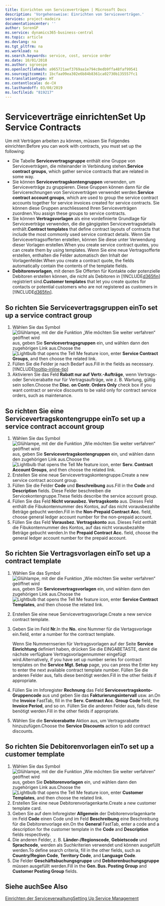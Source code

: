 ```yaml
---
title: Einrichten von Serviceverträgen | Microsoft Docs
description: 'Vorgehensweise: Einrichten von Serviceverträgen.'
services: project-madeira
documentationcenter: ''
author: SorenGP
ms.service: dynamics365-business-central
ms.topic: article
ms.devlang: na
ms.tgt_pltfrm: na
ms.workload: na
ms.search.keywords: service, cost, service order
ms.date: 10/01/2018
ms.author: sgroespe
ms.openlocfilehash: a965721aef3769aa1e794c0edb9ffa48faf99541
ms.sourcegitcommit: 1bcfaa99ea302e6b84b8361ca02730b135557fc1
ms.translationtype: HT
ms.contentlocale: de-CH
ms.lasthandoff: 03/08/2019
ms.locfileid: "819217"
---
```

# <a name="set-up-service-contracts"></a><span data-ttu-id="ce638-103">Serviceverträge einrichten</span><span class="sxs-lookup"><span data-stu-id="ce638-103">Set Up Service Contracts</span></span>
<span data-ttu-id="ce638-104">Um mit Verträgen arbeiten zu können, müssen Sie Folgendes einrichten:</span><span class="sxs-lookup"><span data-stu-id="ce638-104">Before you can work with contracts, you must set up the following:</span></span> 

* <span data-ttu-id="ce638-105">Die Tabelle **Servicevertragsgruppe** enthält eine Gruppe von Serviceverträgen, die miteinander in Verbindung stehen.</span><span class="sxs-lookup"><span data-stu-id="ce638-105">**Service contract groups**, which gather service contracts that are related in some way.</span></span>
* <span data-ttu-id="ce638-106">Sie können **Servicevertragskontengruppen** verwenden, um Serviceverträge zu gruppieren. Diese Gruppen können dann für die Servicerechnungen von Serviceverträgen verwendet werden.</span><span class="sxs-lookup"><span data-stu-id="ce638-106">**Service contract account groups**, which are used to group the service contract accounts together for service invoices created for service contracts.</span></span> <span data-ttu-id="ce638-107">Sie können diese Gruppen anschliessend Ihren Serviceverträgen zuordnen.</span><span class="sxs-lookup"><span data-stu-id="ce638-107">You assign these groups to service contracts.</span></span>  
* <span data-ttu-id="ce638-108">Sie können **Vertragsvorlagen** als eine vordefinierte Grundlage für Serviceverträge verwenden, die die gängigsten Servicevertragsdetails enthält.</span><span class="sxs-lookup"><span data-stu-id="ce638-108">**Contract templates** that define contract layouts of contracts that include the most commonly used service contract details.</span></span> <span data-ttu-id="ce638-109">Wenn Sie Servicevertragsofferten erstellen, können Sie diese unter Verwendung dieser Vorlagen erstellen.</span><span class="sxs-lookup"><span data-stu-id="ce638-109">When you create service contract quotes, you can create them by using templates.</span></span> <span data-ttu-id="ce638-110">Wenn Sie eine neue Vertragsofferte erstellen, enthalten die Felder automatisch den Inhalt der Vorlagenfelder.</span><span class="sxs-lookup"><span data-stu-id="ce638-110">When you create a contract quote, the fields automatically contain the contents of the template fields.</span></span>
* <span data-ttu-id="ce638-111">**Debitorenvorlagen**, mit denen Sie Offerten für Kontakte oder potenzielle Debitoren erstellen können, die nicht als Debitoren in [!INCLUDE[d365fin](includes/d365fin_md.md)] registriert sind.</span><span class="sxs-lookup"><span data-stu-id="ce638-111">**Customer templates** that let you create quotes for contacts or potential customers who are not registered as customers in [!INCLUDE[d365fin](includes/d365fin_md.md)].</span></span>  

## <a name="to-set-up-a-service-contract-group"></a><span data-ttu-id="ce638-112">So richten Sie Servicevertragsgruppen ein</span><span class="sxs-lookup"><span data-stu-id="ce638-112">To set up a service contract group</span></span>  
1. <span data-ttu-id="ce638-113">Wählen Sie das Symbol ![Glühlampe, mit der die Funktion „Wie möchten Sie weiter verfahren“ geöffnet wird](media/ui-search/search_small.png "Wie möchten Sie weiter verfahren?") aus, geben Sie **Servicevertragsgruppen** ein, und wählen dann den zugehörigen Link aus.</span><span class="sxs-lookup"><span data-stu-id="ce638-113">Choose the ![Lightbulb that opens the Tell Me feature](media/ui-search/search_small.png "Tell me what you want to do") icon, enter **Service Contract Groups**, and then choose the related link.</span></span>  
2. <span data-ttu-id="ce638-114">Füllen Sie die Felder je nach Bedarf aus.</span><span class="sxs-lookup"><span data-stu-id="ce638-114">Fill in the fields as necessary.</span></span> [!INCLUDE[tooltip-inline-tip](includes/tooltip-inline-tip_md.md)]
3. <span data-ttu-id="ce638-115">Aktivieren Sie das Feld **Rabatt nur auf Vertr.-Aufträge**, wenn Vertrags- oder Servicerabatte nur für Vertragsaufträge, wie z. B. Wartung, gültig sein sollen.</span><span class="sxs-lookup"><span data-stu-id="ce638-115">Choose the **Disc. on Contr. Orders Only** check box if you want contract or service discounts to be valid only for contract service orders, such as maintenance.</span></span>  

## <a name="to-set-up-a-service-contract-account-group"></a><span data-ttu-id="ce638-116">So richten Sie eine Servicevertragskontengruppe ein</span><span class="sxs-lookup"><span data-stu-id="ce638-116">To set up a service contract account group</span></span>  
1. <span data-ttu-id="ce638-117">Wählen Sie das Symbol ![Glühlampe, mit der die Funktion „Wie möchten Sie weiter verfahren“ geöffnet wird](media/ui-search/search_small.png "Wie möchten Sie weiter verfahren?") aus, geben Sie **Servicevertragskontengruppen** ein, und wählen dann den zugehörigen Link aus.</span><span class="sxs-lookup"><span data-stu-id="ce638-117">Choose the ![Lightbulb that opens the Tell Me feature](media/ui-search/search_small.png "Tell me what you want to do") icon, enter **Serv. Contract Account Groups**, and then choose the related link.</span></span>  
2. <span data-ttu-id="ce638-118">Erstellen Sie eine neue Servicevertragskontengruppe.</span><span class="sxs-lookup"><span data-stu-id="ce638-118">Create a new service contract account group.</span></span>   
3. <span data-ttu-id="ce638-119">Füllen Sie die Felder **Code** und **Beschreibung** aus.</span><span class="sxs-lookup"><span data-stu-id="ce638-119">Fill in the **Code** and **Description** fields.</span></span> <span data-ttu-id="ce638-120">Diese Felder beschreiben die Servicekontengruppe.</span><span class="sxs-lookup"><span data-stu-id="ce638-120">These fields describe the service account group.</span></span>  
4. <span data-ttu-id="ce638-121">Füllen Sie das Feld **Nicht vorausbez. Vertragskonto** aus. Dieses Feld enthält die Fibukontennummer des Kontos, auf das nicht vorausbezahlte Beträge gebucht werden.</span><span class="sxs-lookup"><span data-stu-id="ce638-121">Fill in the **Non-Prepaid Contract Acc.** field, choose general ledger account number for the non-prepaid account.</span></span>  
5. <span data-ttu-id="ce638-122">Füllen Sie das Feld **Vorausbez. Vertragskonto** aus. Dieses Feld enthält die Fibukontennummer des Kontos, auf das nicht vorausbezahlte Beträge gebucht werden.</span><span class="sxs-lookup"><span data-stu-id="ce638-122">In the **Prepaid Contract Acc.** field, choose the general ledger account number for the prepaid account.</span></span>  

## <a name="to-set-up-a-contract-template"></a><span data-ttu-id="ce638-123">So richten Sie Vertragsvorlagen ein</span><span class="sxs-lookup"><span data-stu-id="ce638-123">To set up a contract template</span></span>  
1. <span data-ttu-id="ce638-124">Wählen Sie das Symbol ![Glühlampe, mit der die Funktion „Wie möchten Sie weiter verfahren“ geöffnet wird](media/ui-search/search_small.png "Wie möchten Sie weiter verfahren?") aus, geben Sie **Servicevertragsvorlagen** ein, und wählen dann den zugehörigen Link aus.</span><span class="sxs-lookup"><span data-stu-id="ce638-124">Choose the ![Lightbulb that opens the Tell Me feature](media/ui-search/search_small.png "Tell me what you want to do") icon, enter **Service Contract Templates**, and then choose the related link.</span></span>  
2. <span data-ttu-id="ce638-125">Erstellen Sie eine neue Servicevertragsvorlage.</span><span class="sxs-lookup"><span data-stu-id="ce638-125">Create a new service contract template.</span></span>  
3. <span data-ttu-id="ce638-126">Geben Sie im Feld **Nr.**</span><span class="sxs-lookup"><span data-stu-id="ce638-126">In the **No.**</span></span> <span data-ttu-id="ce638-127">eine Nummer für die Vertagsvorlage ein.</span><span class="sxs-lookup"><span data-stu-id="ce638-127">field, enter a number for the contract template.</span></span>  
  
     <span data-ttu-id="ce638-128">Wenn Sie Nummernserien für Vertragsvorlagen auf der Seite **Service Einrichtung** definiert haben, drücken Sie die EINGABETASTE, damit die nächste verfügbare Vertragsvorlagennummer eingefügt wird.</span><span class="sxs-lookup"><span data-stu-id="ce638-128">Alternatively, if you have set up number series for contract templates on the **Service Mgt. Setup** page, you can press the Enter key to enter the next available contract template number.</span></span> <span data-ttu-id="ce638-129">Füllen Sie die anderen Felder aus, falls diese benötigt werden.</span><span class="sxs-lookup"><span data-stu-id="ce638-129">Fill in the other fields if appropriate.</span></span>  
  
4. <span data-ttu-id="ce638-130">Füllen Sie im Inforegister **Rechnung** das Feld **Servicevertragskonto-Gruppencode** aus und geben Sie das **Fakturierungsintervall** usw. an.</span><span class="sxs-lookup"><span data-stu-id="ce638-130">On the **Invoice** FastTab, fill in the **Serv. Contract Acc. Group Code** field, the **Invoice Period**, and so on.</span></span> <span data-ttu-id="ce638-131">Füllen Sie die anderen Felder aus, falls diese benötigt werden.</span><span class="sxs-lookup"><span data-stu-id="ce638-131">Fill in the other fields if appropriate.</span></span>  
5. <span data-ttu-id="ce638-132">Wählen Sie die **Servicerabatte** Aktion aus, um Vertragsrabatte hinzuzufügen.</span><span class="sxs-lookup"><span data-stu-id="ce638-132">Choose the **Service Discounts** action to add contract discounts.</span></span>  

## <a name="to-set-up-a-customer-template"></a><span data-ttu-id="ce638-133">So richten Sie Debitorenvorlagen ein</span><span class="sxs-lookup"><span data-stu-id="ce638-133">To set up a customer template</span></span>  
1. <span data-ttu-id="ce638-134">Wählen Sie das Symbol ![Glühlampe, mit der die Funktion „Wie möchten Sie weiter verfahren“ geöffnet wird](media/ui-search/search_small.png "Wie möchten Sie weiter verfahren?") aus, geben Sie **Debitorenvorlagen** ein, und wählen dann den zugehörigen Link aus.</span><span class="sxs-lookup"><span data-stu-id="ce638-134">Choose the ![Lightbulb that opens the Tell Me feature](media/ui-search/search_small.png "Tell me what you want to do") icon, enter **Customer Templates**, and then choose the related link.</span></span>  
2. <span data-ttu-id="ce638-135">Erstellen Sie eine neue Debitorenvorlagenkarte.</span><span class="sxs-lookup"><span data-stu-id="ce638-135">Create a new customer template card.</span></span>  
3. <span data-ttu-id="ce638-136">Geben Sie auf dem Inforegister **Allgemein** der Debitorenvorlagenkarte im Feld **Code** einen Code und im Feld **Beschreibung** eine Beschreibung für die Debitorenvorlage ein.</span><span class="sxs-lookup"><span data-stu-id="ce638-136">On the **General** FastTab, enter a code and a description for the customer template in the **Code** and **Description** fields respectively.</span></span> 
4. <span data-ttu-id="ce638-137">Die anderen Felder, z. B. **Länder-/Regionscode**, **Gebietscode** und **Sprachcode**, werden als Suchkriterien verwendet und können ausgefüllt werden.</span><span class="sxs-lookup"><span data-stu-id="ce638-137">To define search criteria, fill in the other fields, such as **Country/Region Code**, **Territory Code**, and **Language Code**.</span></span>  
5. <span data-ttu-id="ce638-138">Die Felder  **Geschäftsbuchungsgruppe** und  **Debitorenbuchungsgruppe** müssen ausgefüllt werden.</span><span class="sxs-lookup"><span data-stu-id="ce638-138">Fill in the **Gen. Bus. Posting Group** and **Customer Posting Group** fields.</span></span>  

## <a name="see-also"></a><span data-ttu-id="ce638-139">Siehe auch</span><span class="sxs-lookup"><span data-stu-id="ce638-139">See Also</span></span>
[<span data-ttu-id="ce638-140">Einrichten der Serviceverwaltung</span><span class="sxs-lookup"><span data-stu-id="ce638-140">Setting Up Service Management</span></span>](service-setup-service.md)